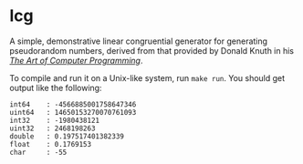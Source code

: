 # lcg

A simple, demonstrative linear congruential generator for generating pseudorandom numbers, derived from that provided by Donald Knuth in his _[The Art of Computer Programming](https://cs.stanford.edu/~knuth/taocp.html)_.

To compile and run it on a Unix-like system, run `make run`. You should get output like the following:

```
int64    : -4566885001758647346
uint64   : 14650153270070761093
int32    : -1980438121
uint32   : 2468198263
double   : 0.197517401382339
float    : 0.1769153
char     : -55
```
